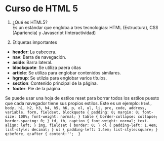 # Curso de HTML 5
1. ¿Qué es HTML5?  
Es un estándar que engloba a tres tecnologías: HTML (Estructura), CSS (Apariencia) y Javascript (Interactividad)

2. Etiquetas importantes
- **header**: La cabecera.
- **nav**: Barra de navegación.
- **aside**: Barra lateral.
- **blockquote**: Se utiliza paera citas
- **article**: Se utiliza para englobar contenidos similares.
- **hgroup**: Se utilzia para englobar varios títulos.
- **section**: Contenido principal de la página.
- **footer**: Pie de la página.

Se puede usar una hoja de estilos reset para borrar todos los estilos puesto que cada navegador tiene sus propios estilos.
Este es un ejemplo:
`html, body, h1, h2, h3, h4, h5, h6, p, ol, ul, li, pre, code, address, variable, form, fieldset, blockquote {
    padding: 0;
    margin: 0;
    font-size: 100%;
    font-weight: normal;
   }
   table { border-collapse: collapse; border-spacing: 0; }
   td, th, caption { font-weight: normal; text-align: left; }
   img, fieldset { border: 0; }
   ol { padding-left: 1.4em; list-style: decimal; }
   ul { padding-left: 1.4em; list-style:square; }
   q:before, q:after { content:''; 
}`
